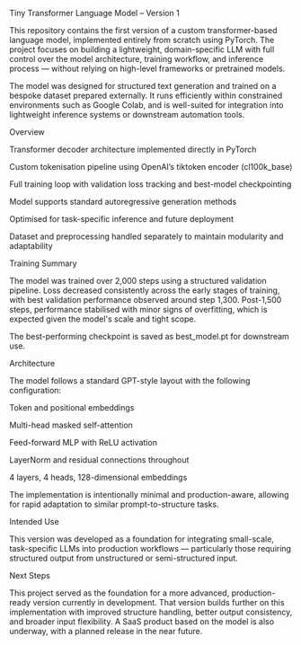 Tiny Transformer Language Model – Version 1

This repository contains the first version of a custom transformer-based language model, implemented entirely from scratch using PyTorch. The project focuses on building a lightweight, domain-specific LLM with full control over the model architecture, training workflow, and inference process — without relying on high-level frameworks or pretrained models.

The model was designed for structured text generation and trained on a bespoke dataset prepared externally. It runs efficiently within constrained environments such as Google Colab, and is well-suited for integration into lightweight inference systems or downstream automation tools.

Overview

Transformer decoder architecture implemented directly in PyTorch

Custom tokenisation pipeline using OpenAI’s tiktoken encoder (cl100k_base)

Full training loop with validation loss tracking and best-model checkpointing

Model supports standard autoregressive generation methods

Optimised for task-specific inference and future deployment

Dataset and preprocessing handled separately to maintain modularity and adaptability

Training Summary

The model was trained over 2,000 steps using a structured validation pipeline. Loss decreased consistently across the early stages of training, with best validation performance observed around step 1,300. Post-1,500 steps, performance stabilised with minor signs of overfitting, which is expected given the model's scale and tight scope.

The best-performing checkpoint is saved as best_model.pt for downstream use.

Architecture

The model follows a standard GPT-style layout with the following configuration:

Token and positional embeddings

Multi-head masked self-attention

Feed-forward MLP with ReLU activation

LayerNorm and residual connections throughout

4 layers, 4 heads, 128-dimensional embeddings

The implementation is intentionally minimal and production-aware, allowing for rapid adaptation to similar prompt-to-structure tasks.

Intended Use

This version was developed as a foundation for integrating small-scale, task-specific LLMs into production workflows — particularly those requiring structured output from unstructured or semi-structured input.

Next Steps

This project served as the foundation for a more advanced, production-ready version currently in development. That version builds further on this implementation with improved structure handling, better output consistency, and broader input flexibility. A SaaS product based on the model is also underway, with a planned release in the near future.

